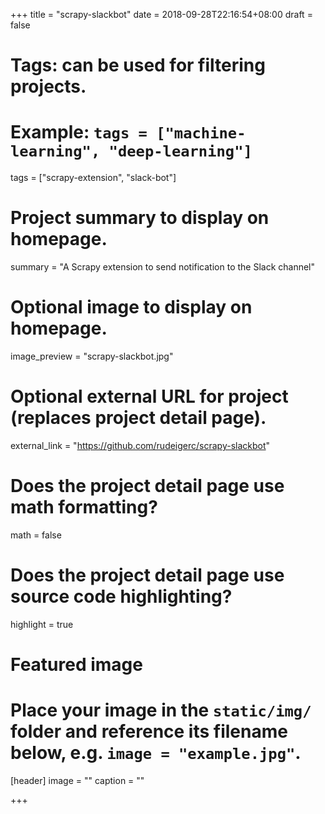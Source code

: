 +++
title = "scrapy-slackbot"
date = 2018-09-28T22:16:54+08:00
draft = false

# Tags: can be used for filtering projects.
# Example: `tags = ["machine-learning", "deep-learning"]`
tags = ["scrapy-extension", "slack-bot"]

# Project summary to display on homepage.
summary = "A Scrapy extension to send notification to the Slack channel"

# Optional image to display on homepage.
image_preview = "scrapy-slackbot.jpg"

# Optional external URL for project (replaces project detail page).
external_link = "https://github.com/rudeigerc/scrapy-slackbot"

# Does the project detail page use math formatting?
math = false

# Does the project detail page use source code highlighting?
highlight = true

# Featured image
# Place your image in the `static/img/` folder and reference its filename below, e.g. `image = "example.jpg"`.
[header]
image = ""
caption = ""

+++
